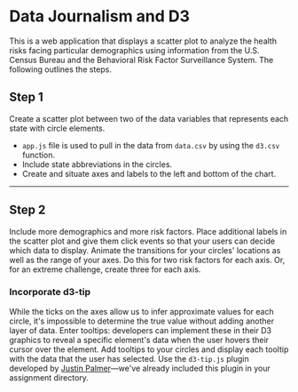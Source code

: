 # Data Journalism and D3

This is a web application that displays a scatter plot to analyze the health risks facing particular demographics using information from the U.S. Census Bureau and the Behavioral Risk Factor Surveillance System. The following outlines the steps.

## Step 1

Create a scatter plot between two of the data variables that represents each state with circle elements. 
* `app.js` file is used to pull in the data from `data.csv` by using the `d3.csv` function.
* Include state abbreviations in the circles.
* Create and situate axes and labels to the left and bottom of the chart.

- - -

## Step 2

Include more demographics and more risk factors. Place additional labels in the scatter plot and give them click events so that your users can decide which data to display. Animate the transitions for your circles' locations as well as the range of your axes. Do this for two risk factors for each axis. Or, for an extreme challenge, create three for each axis.

### Incorporate d3-tip

While the ticks on the axes allow us to infer approximate values for each circle, it's impossible to determine the true value without adding another layer of data. Enter tooltips: developers can implement these in their D3 graphics to reveal a specific element's data when the user hovers their cursor over the element. Add tooltips to your circles and display each tooltip with the data that the user has selected. Use the `d3-tip.js` plugin developed by [Justin Palmer](https://github.com/Caged)—we've already included this plugin in your assignment directory.
